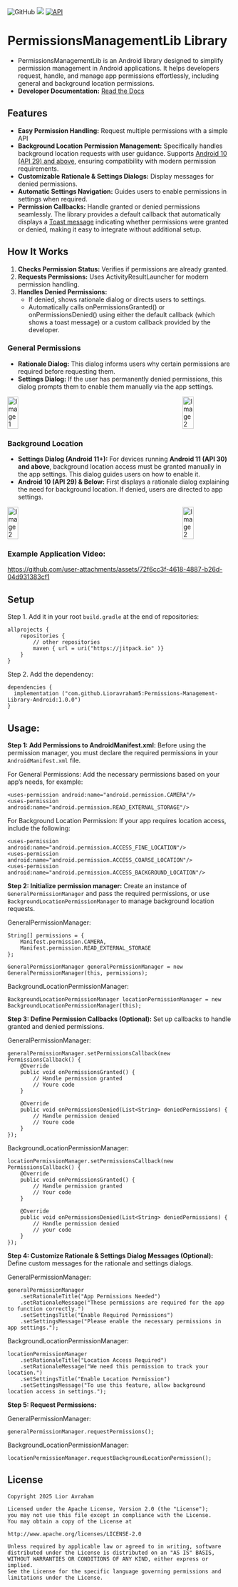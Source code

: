 ![GitHub](https://img.shields.io/github/license/Lioravraham5/Permissions-Management-Library-Android)
[![](https://jitpack.io/v/Lioravraham5/Permissions-Management-Library-Android.svg)](https://jitpack.io/#Lioravraham5/Permissions-Management-Library-Android)
[![API](https://img.shields.io/badge/API-26%2B-green.svg?style=flat)]()

# PermissionsManagementLib Library
- PermissionsManagementLib is an Android library designed to simplify permission management in Android applications. It helps developers request, handle, and manage app permissions effortlessly, including general and background location permissions.
- **Developer Documentation:** [Read the Docs](https://lioravraham5.github.io/Permissions-Management-Library-Android/)

## Features
- **Easy Permission Handling:** Request multiple permissions with a simple API
- **Background Location Permission Management:** Specifically handles background location requests with user guidance. Supports <ins>Android 10 (API 29) and above</ins>, ensuring compatibility with modern permission requirements.
- **Customizable Rationale & Settings Dialogs:** Display messages for denied permissions.
- **Automatic Settings Navigation:** Guides users to enable permissions in settings when required.
- **Permission Callbacks:** Handle granted or denied permissions seamlessly. The library provides a default callback that automatically displays a <ins>Toast message</ins> indicating whether permissions were granted or denied, making it easy to integrate without additional setup.

## How It Works
1) **Checks Permission Status:** Verifies if permissions are already granted.
2) **Requests Permissions:** Uses ActivityResultLauncher for modern permission handling.
3) **Handles Denied Permissions:**
    - If denied, shows rationale dialog or directs users to settings.
    -  Automatically calls onPermissionsGranted() or onPermissionsDenied() using either the default callback (which shows a toast message) or a custom callback provided by the developer.

### General Permissions 
 - **Rationale Dialog:** This dialog informs users why certain permissions are required before requesting them.
 - **Settings Dialog:** If the user has permanently denied permissions, this dialog prompts them to enable them manually via the app settings.
<div style="display: flex; justify-content: space-between; gap: 10px;">
  <img src="https://github.com/user-attachments/assets/41d31426-f44a-4d28-a47f-15b71dd58f94" alt="Image 1" style="width: 22%; height: 22%;">
  <img src="https://github.com/user-attachments/assets/9f734895-b933-4948-ae8e-8974fe38ace0" alt="Image 2" style="width: 22%; height: 22%;">
</div>

### Background Location
- **Settings Dialog (Android 11+):** For devices running **Android 11 (API 30) and above**, background location access must be granted manually in the app settings. This dialog guides users on how to enable it.
- **Android 10 (API 29) & Below:** First displays a rationale dialog explaining the need for background location. If denied, users are directed to app settings.
<div style="display: flex; justify-content: space-between; gap: 10px;">
  <img src="https://github.com/user-attachments/assets/c0c7d580-04f7-4846-a818-d68311d1fe39" alt="Image 2" style="width: 22%; height: 22%;">
  <img src="https://github.com/user-attachments/assets/9d49b687-98f2-4493-85d4-8b1cb3de5dc8" alt="Image 2" style="width: 22%; height: 22%;">
</div>

### Example Application Video:
https://github.com/user-attachments/assets/72f6cc3f-4618-4887-b26d-04d931383cf1

## Setup
Step 1. Add it in your root `build.gradle` at the end of repositories:
```
allprojects {
    repositories {
        // other repositories
        maven { url = uri("https://jitpack.io" )}
    }
}
```

Step 2. Add the dependency:
```
dependencies {
  implementation ("com.github.Lioravraham5:Permissions-Management-Library-Android:1.0.0")
}
```

## Usage:
**Step 1: Add Permissions to AndroidManifest.xml:** Before using the permission manager, you must declare the required permissions in your `AndroidManifest.xml` file.

For General Permissions:
Add the necessary permissions based on your app’s needs, for example:
```
<uses-permission android:name="android.permission.CAMERA"/>
<uses-permission android:name="android.permission.READ_EXTERNAL_STORAGE"/>
```

For Background Location Permission:
If your app requires location access, include the following:
```
<uses-permission android:name="android.permission.ACCESS_FINE_LOCATION"/>
<uses-permission android:name="android.permission.ACCESS_COARSE_LOCATION"/>
<uses-permission android:name="android.permission.ACCESS_BACKGROUND_LOCATION"/>
```

**Step 2: Initialize permission manager:** Create an instance of `GeneralPermissionManager` and pass the required permissions, or use `BackgroundLocationPermissionManager` to manage background location requests.

GeneralPermissionManager:   
```
String[] permissions = {
    Manifest.permission.CAMERA,
    Manifest.permission.READ_EXTERNAL_STORAGE
};

GeneralPermissionManager generalPermissionManager = new GeneralPermissionManager(this, permissions);
```

BackgroundLocationPermissionManager:
```
BackgroundLocationPermissionManager locationPermissionManager = new BackgroundLocationPermissionManager(this);
```

**Step 3: Define Permission Callbacks (Optional):** Set up callbacks to handle granted and denied permissions.

GeneralPermissionManager:  
```
generalPermissionManager.setPermissionsCallback(new PermissionsCallback() {
    @Override
    public void onPermissionsGranted() {
        // Handle permission granted
        // Youre code
    }

    @Override
    public void onPermissionsDenied(List<String> deniedPermissions) {
        // Handle permission denied
        // Youre code
    }
});
```

BackgroundLocationPermissionManager:
```
locationPermissionManager.setPermissionsCallback(new PermissionsCallback() {
    @Override
    public void onPermissionsGranted() {
        // Handle permission granted
        // Your code
    }

    @Override
    public void onPermissionsDenied(List<String> deniedPermissions) {
        // Handle permission denied
        // your code
    }
});

```

**Step 4: Customize Rationale & Settings Dialog Messages (Optional):** Define custom messages for the rationale and settings dialogs.

GeneralPermissionManager:  
```
generalPermissionManager
    .setRationaleTitle("App Permissions Needed")
    .setRationaleMessage("These permissions are required for the app to function correctly.")
    .setSettingsTitle("Enable Required Permissions")
    .setSettingsMessage("Please enable the necessary permissions in app settings.");
```

BackgroundLocationPermissionManager:
```
locationPermissionManager
    .setRationaleTitle("Location Access Required")
    .setRationaleMessage("We need this permission to track your location.")
    .setSettingsTitle("Enable Location Permission")
    .setSettingsMessage("To use this feature, allow background location access in settings.");
```

**Step 5: Request Permissions:**

GeneralPermissionManager:
```
generalPermissionManager.requestPermissions();
``` 

BackgroundLocationPermissionManager:
```
locationPermissionManager.requestBackgroundLocationPermission();
```
## License
```
Copyright 2025 Lior Avraham

Licensed under the Apache License, Version 2.0 (the "License");
you may not use this file except in compliance with the License.
You may obtain a copy of the License at

http://www.apache.org/licenses/LICENSE-2.0

Unless required by applicable law or agreed to in writing, software
distributed under the License is distributed on an "AS IS" BASIS,
WITHOUT WARRANTIES OR CONDITIONS OF ANY KIND, either express or implied.
See the License for the specific language governing permissions and
limitations under the License.
```




